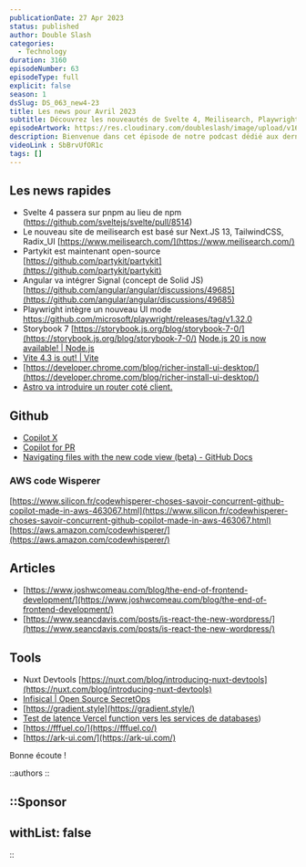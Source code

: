 ```yaml
---
publicationDate: 27 Apr 2023
status: published
author: Double Slash
categories:
  - Technology
duration: 3160
episodeNumber: 63
episodeType: full
explicit: false
season: 1
dsSlug: DS_063_new4-23
title: Les news pour Avril 2023
subtitle: Découvrez les nouveautés de Svelte 4, Meilisearch, Playwright, AWS CodeWhisperer et plus encore.
episodeArtwork: https://res.cloudinary.com/doubleslash/image/upload/v1682523484/episode/ART_63_news4-23_cphonc.png
description: Bienvenue dans cet épisode de notre podcast dédié aux dernières actualités en développement web et technologie. Nous allons notamment parler de l'annonce de Svelte 4 passant sur pnpm au lieu de npm, du nouveau site de Meilisearch basé sur Next.JS 13, TailwindCSS et Radix_UI, ainsi que de la sortie de Playwright en mode UI. Nous verrons également comment AWS CodeWhisperer se positionne par rapport à GitHub Copilot et découvrirons de nouveaux outils tels que Infisical et FFFuel. Enfin, nous examinerons deux articles récents qui proposent une réflexion intéressante sur l'avenir du développement web "The End of Frontend Development" de Josh Comeau et "Is React the New WordPress?" de Sean C. Davis.
videoLink : SbBrvUfOR1c
tags: []
---
```


## Les news rapides

- Svelte 4 passera sur pnpm au lieu de npm (https://github.com/sveltejs/svelte/pull/8514)
- Le nouveau site de meilisearch est basé sur Next.JS 13, TailwindCSS, Radix_UI  [https://www.meilisearch.com/](https://www.meilisearch.com/)
- Partykit est maintenant open-source [https://github.com/partykit/partykit](https://github.com/partykit/partykit)
- Angular va intégrer Signal (concept de Solid JS) [https://github.com/angular/angular/discussions/49685](https://github.com/angular/angular/discussions/49685)
- Playwright intègre un nouveau UI mode https://github.com/microsoft/playwright/releases/tag/v1.32.0
- Storybook 7 [https://storybook.js.org/blog/storybook-7-0/](https://storybook.js.org/blog/storybook-7-0/)
[Node.js 20 is now available! | Node.js](https://nodejs.org/en/blog/announcements/v20-release-announce)
- [Vite 4.3 is out! | Vite](https://vitejs.dev/blog/announcing-vite4-3.html)
- [https://developer.chrome.com/blog/richer-install-ui-desktop/](https://developer.chrome.com/blog/richer-install-ui-desktop/)
- [Astro va introduire un router coté client.](https://github.com/withastro/roadmap/issues/532)

## Github

- [Copilot X](https://github.blog/2023-03-22-github-copilot-x-the-ai-powered-developer-experience/)
- [Copilot for PR](https://githubnext.com/projects/copilot-for-pull-requests)
- [Navigating files with the new code view (beta) - GitHub Docs](https://www.notion.so/Navigating-files-with-the-new-code-view-beta-GitHub-Docs-114ba3c1335b49d3a8cca68d51a831a2)

### AWS code Wisperer

[https://www.silicon.fr/codewhisperer-choses-savoir-concurrent-github-copilot-made-in-aws-463067.html](https://www.silicon.fr/codewhisperer-choses-savoir-concurrent-github-copilot-made-in-aws-463067.html)
[https://aws.amazon.com/codewhisperer/](https://aws.amazon.com/codewhisperer/)


## Articles

- [https://www.joshwcomeau.com/blog/the-end-of-frontend-development/](https://www.joshwcomeau.com/blog/the-end-of-frontend-development/)
- [https://www.seancdavis.com/posts/is-react-the-new-wordpress/](https://www.seancdavis.com/posts/is-react-the-new-wordpress/)

## Tools

- Nuxt Devtools [https://nuxt.com/blog/introducing-nuxt-devtools](https://nuxt.com/blog/introducing-nuxt-devtools)
- [Infisical | Open Source SecretOps](https://infisical.com/)
- [https://gradient.style](https://gradient.style/)
- [Test de latence Vercel function vers les services de databases](https://edge-data-latency.vercel.app/))
- [https://fffuel.co/](https://fffuel.co/)
- [https://ark-ui.com/](https://ark-ui.com/)

Bonne écoute !

::authors
::

::Sponsor
---
withList: false
---
::
